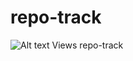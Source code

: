 repo-track
==========
![Alt text](https://repotrack-toretto460.dotcloud.com/a728c034870d67b848fd7bd8a1ebc343/counter "Views") Views
repo-track
